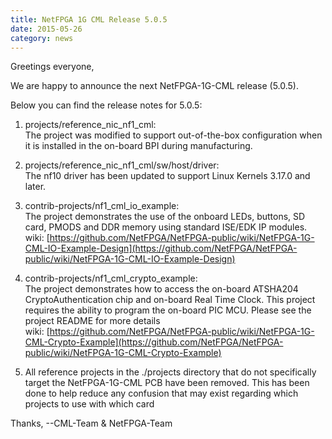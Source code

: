 ```yaml
---
title: NetFPGA 1G CML Release 5.0.5
date: 2015-05-26
category: news
---
```


Greetings everyone,

We are happy to announce the next NetFPGA-1G-CML release (5.0.5).

Below you can find the release notes for 5.0.5:

1. projects/reference_nic_nf1_cml: <br> The project was modified to support out-of-the-box configuration when it is installed in the on-board BPI during manufacturing.

2. projects/reference_nic_nf1_cml/sw/host/driver: <br> The nf10 driver has been updated to support Linux Kernels 3.17.0 and later.

3. contrib-projects/nf1_cml_io_example: <br> The project demonstrates the use of the onboard LEDs, buttons, SD card, PMODS and DDR memory using standard ISE/EDK IP modules. <br> wiki: [https://github.com/NetFPGA/NetFPGA-public/wiki/NetFPGA-1G-CML-IO-Example-Design](https://github.com/NetFPGA/NetFPGA-public/wiki/NetFPGA-1G-CML-IO-Example-Design)

4. contrib-projects/nf1_cml_crypto_example: <br> The project demonstrates how to access the on-board ATSHA204 CryptoAuthentication chip and on-board Real Time Clock. This project requires the ability to program the on-board PIC MCU. Please see the project README for more details <br> wiki: [https://github.com/NetFPGA/NetFPGA-public/wiki/NetFPGA-1G-CML-Crypto-Example](https://github.com/NetFPGA/NetFPGA-public/wiki/NetFPGA-1G-CML-Crypto-Example)

5. All reference projects in the ./projects directory that do not specifically target the NetFPGA-1G-CML PCB have been removed. This has been done to help reduce any confusion that may exist regarding which projects to use with which card

Thanks,
--CML-Team & NetFPGA-Team
